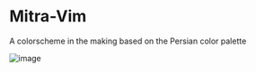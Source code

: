 # Mitra-Vim
A colorscheme in the making based on the Persian color palette 

![image](https://github.com/wolandark/Mitra-Vim/assets/107309764/f2d46fce-10ba-4ca1-91bb-613952f61030)
